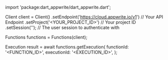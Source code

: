 import 'package:dart_appwrite/dart_appwrite.dart';

Client client = Client()
    .setEndpoint('https://cloud.appwrite.io/v1') // Your API Endpoint
    .setProject('<YOUR_PROJECT_ID>') // Your project ID
    .setSession(''); // The user session to authenticate with

Functions functions = Functions(client);

Execution result = await functions.getExecution(
    functionId: '<FUNCTION_ID>',
    executionId: '<EXECUTION_ID>',
);
